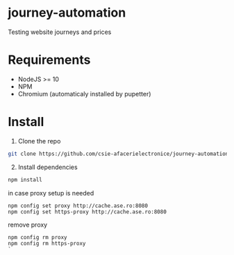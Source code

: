 # journey-automation

Testing website journeys and prices

# Requirements

* NodeJS >= 10
* NPM
* Chromium (automaticaly installed by pupetter)

# Install

1. Clone the repo
```bash
git clone https://github.com/csie-afacerielectronice/journey-automation
```

2. Install dependencies

```bash
npm install
```

in case proxy setup is needed

```
npm config set proxy http://cache.ase.ro:8080
npm config set https-proxy http://cache.ase.ro:8080
```
remove proxy
```
npm config rm proxy
npm config rm https-proxy
`